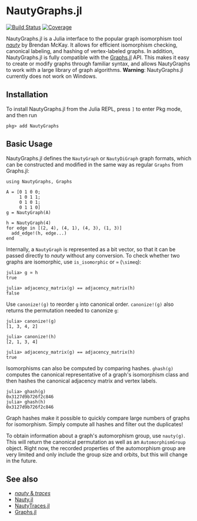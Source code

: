 # NautyGraphs.jl


[![Build Status](https://github.com/mxhbl/NautyGraphs.jl/actions/workflows/CI.yml/badge.svg?branch=main)](https://github.com/mxhbl/NautyGraphs.jl/actions/workflows/CI.yml?query=branch%3Amain)
[![Coverage](https://codecov.io/gh/mxhbl/NautyGraphs.jl/branch/main/graph/badge.svg)](https://codecov.io/gh/mxhbl/NautyGraphs.jl)

NautyGraphs.jl is a Julia interface to the popular graph isomorphism tool [_nauty_](https://pallini.di.uniroma1.it/) by Brendan McKay. It allows for efficient isomorphism checking, canonical labeling, and hashing of vertex-labeled graphs. In addition, NautyGraphs.jl is fully compatible with the [Graphs.jl](https://github.com/JuliaGraphs/Graphs.jl) API. This makes it easy to create or modify graphs through familiar syntax, and allows NautyGraphs to work with a large library of graph algorithms.
**Warning**: NautyGraphs.jl currently does not work on Windows.
## Installation
To install NautyGraphs.jl from the Julia REPL, press `]` to enter Pkg mode, and then run
```
pkg> add NautyGraphs
```
## Basic Usage
NautyGraphs.jl defines the `NautyGraph` or `NautyDiGraph` graph formats, which can be constructed and modified in the same way as regular `Graphs` from Graphs.jl:
```
using NautyGraphs, Graphs

A = [0 1 0 0;
     1 0 1 1;
     0 1 0 1;
     0 1 1 0]
g = NautyGraph(A)

h = NautyGraph(4)
for edge in [(2, 4), (4, 1), (4, 3), (1, 3)]
  add_edge!(h, edge...)
end
```
Internally, a `NautyGraph` is represented as a bit vector, so that it can be passed directly to _nauty_ without any conversion.
To check whether two graphs are isomorphic, use `is_isomorphic` or `≃` (`\simeq`):
```
julia> g ≃ h
true

julia> adjacency_matrix(g) == adjacency_matrix(h)
false
```
Use `canonize!(g)` to reorder `g` into canonical order. `canonize!(g)` also returns the permutation needed to canonize `g`:
```
julia> canonize!(g)
[1, 3, 4, 2]

julia> canonize!(h)
[2, 1, 3, 4]

julia> adjacency_matrix(g) == adjacency_matrix(h)
true
```
Isomorphisms can also be computed by comparing hashes. `ghash(g)` computes the canonical representative of a graph's isomorphism class and then hashes the canonical adjacency matrix and vertex labels.
```
julia> ghash(g)
0x3127d9b726f2c846
julia> ghash(h)
0x3127d9b726f2c846
```
Graph hashes make it possible to quickly compare large numbers of graphs for isomorphism. Simply compute all hashes and filter out the duplicates!

To obtain information about a graph's automorphism group, use `nauty(g)`. This will return the canonical permutation as well as an `AutomorphismGroup` object.
Right now, the recorded properties of the automorphism group are very limited and only include the group size and orbits, but this will change in the future.

## See also
- [_nauty_ & _traces_](https://pallini.di.uniroma1.it/)
- [Nauty.jl](https://github.com/bovine3dom/Nauty.jl)
- [NautyTraces.jl](https://github.com/laurentbartholdi/NautyTraces.jl)
- [Graphs.jl](https://github.com/JuliaGraphs/Graphs.jl)
